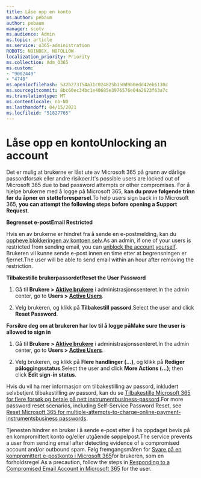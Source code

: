 ```yaml
---
title: Låse opp en konto
ms.author: pebaum
author: pebaum
manager: scotv
ms.audience: Admin
ms.topic: article
ms.service: o365-administration
ROBOTS: NOINDEX, NOFOLLOW
localization_priority: Priority
ms.collection: Adm_O365
ms.custom:
- "9002449"
- "4748"
ms.openlocfilehash: 532b273154a31c024825b150d9b0edd42eb6130c
ms.sourcegitcommit: 8bc60ec34bc1e40685e3976576e04a2623f63a7c
ms.translationtype: MT
ms.contentlocale: nb-NO
ms.lasthandoff: 04/15/2021
ms.locfileid: "51827765"
---
```

# <a name="unlocking-an-account"></a><span data-ttu-id="73789-102">Låse opp en konto</span><span class="sxs-lookup"><span data-stu-id="73789-102">Unlocking an account</span></span>

<span data-ttu-id="73789-103">Det er mulig at brukerne er låst ute av Microsoft 365 på grunn av dårlige passordforsøk eller andre risikoer.</span><span class="sxs-lookup"><span data-stu-id="73789-103">It's possible users are locked out of Microsoft 365 due to bad password attempts or other compromises.</span></span> <span data-ttu-id="73789-104">For å hjelpe brukerne med å logge på Microsoft 365, **kan du prøve følgende trinn før du åpner en støtteforespørsel**.</span><span class="sxs-lookup"><span data-stu-id="73789-104">To help users sign back in to Microsoft 365, **you can attempt the following steps before opening a Support Request**.</span></span> 

<span data-ttu-id="73789-105">**Begrenset e-post**</span><span class="sxs-lookup"><span data-stu-id="73789-105">**Email Restricted**</span></span>

<span data-ttu-id="73789-106">Hvis en av brukerne er hindret fra å sende en e-postmelding, kan du  [oppheve blokkeringen av kontoen selv](https://docs.microsoft.com/microsoft-365/security/office-365-security/removing-user-from-restricted-users-portal-after-spam).</span><span class="sxs-lookup"><span data-stu-id="73789-106">As an admin, if one of your users is restricted from sending email, you can [unblock the account yourself](https://docs.microsoft.com/microsoft-365/security/office-365-security/removing-user-from-restricted-users-portal-after-spam).</span></span> <span data-ttu-id="73789-107">Brukeren vil kunne sende e-post innen en time etter at begrensningen er fjernet.</span><span class="sxs-lookup"><span data-stu-id="73789-107">The user will be able to send email within an hour after removing the restriction.</span></span>

<span data-ttu-id="73789-108">**Tilbakestille brukerpassordet**</span><span class="sxs-lookup"><span data-stu-id="73789-108">**Reset the User Password**</span></span>

1. <span data-ttu-id="73789-109">Gå til **Brukere > [Aktive brukere](https://admin.microsoft.com/Adminportal/Home?source=applauncher#/users)** i administrasjonssenteret.</span><span class="sxs-lookup"><span data-stu-id="73789-109">In the admin center, go to **Users > [Active Users](https://admin.microsoft.com/Adminportal/Home?source=applauncher#/users)**.</span></span>

2. <span data-ttu-id="73789-110">Velg brukeren, og klikk på **Tilbakestill passord**.</span><span class="sxs-lookup"><span data-stu-id="73789-110">Select the user and click **Reset Password**.</span></span>

<span data-ttu-id="73789-111">**Forsikre deg om at brukeren har lov til å logge på**</span><span class="sxs-lookup"><span data-stu-id="73789-111">**Make sure the user is allowed to sign in**</span></span>

1. <span data-ttu-id="73789-112">Gå til **Brukere > [Aktive brukere](https://admin.microsoft.com/Adminportal/Home?source=applauncher#/users)** i administrasjonssenteret.</span><span class="sxs-lookup"><span data-stu-id="73789-112">In the admin center, go to **Users > [Active Users](https://admin.microsoft.com/Adminportal/Home?source=applauncher#/users)**.</span></span>

2. <span data-ttu-id="73789-113">Velg brukeren, og klikk på **Flere handlinger (...)**, og klikk på **Rediger påloggingsstatus**.</span><span class="sxs-lookup"><span data-stu-id="73789-113">Select the user and click **More Actions (...)**; then click **Edit sign-in status**.</span></span>

<span data-ttu-id="73789-114">Hvis du vil ha mer informasjon om tilbakestilling av passord, inkludert selvbetjent tilbakestilling av passord, kan du se [Tilbakestille Microsoft 365 for flere forsøk og betale på nett instrumentbusiness-passord](https://docs.microsoft.com/microsoft-365/admin/add-users/reset-passwords?view=o365-worldwide).</span><span class="sxs-lookup"><span data-stu-id="73789-114">For more password reset scenarios, including Self-Service Password Reset, see [Reset Microsoft 365 for multiple-attempts-to-charge-online-payment-instrumentsbusiness passwords](https://docs.microsoft.com/microsoft-365/admin/add-users/reset-passwords?view=o365-worldwide).</span></span>

<span data-ttu-id="73789-115">Tjenesten hindrer en bruker i å sende e-post etter å ha oppdaget bevis på en kompromittert konto og/eller utgående søppelpost.</span><span class="sxs-lookup"><span data-stu-id="73789-115">The service prevents a user from sending email after detecting evidence of a compromised account and/or outbound spam.</span></span> <span data-ttu-id="73789-116">Følg fremgangsmåten for [Svare på en kompromittert e-postkonto i Microsoft 365](https://docs.microsoft.com/microsoft-365/security/office-365-security/responding-to-a-compromised-email-account)for brukeren, som en forholdsregel.</span><span class="sxs-lookup"><span data-stu-id="73789-116">As a precaution, follow the steps in [Responding to a Compromised Email Account in Microsoft 365](https://docs.microsoft.com/microsoft-365/security/office-365-security/responding-to-a-compromised-email-account) for the user.</span></span>
